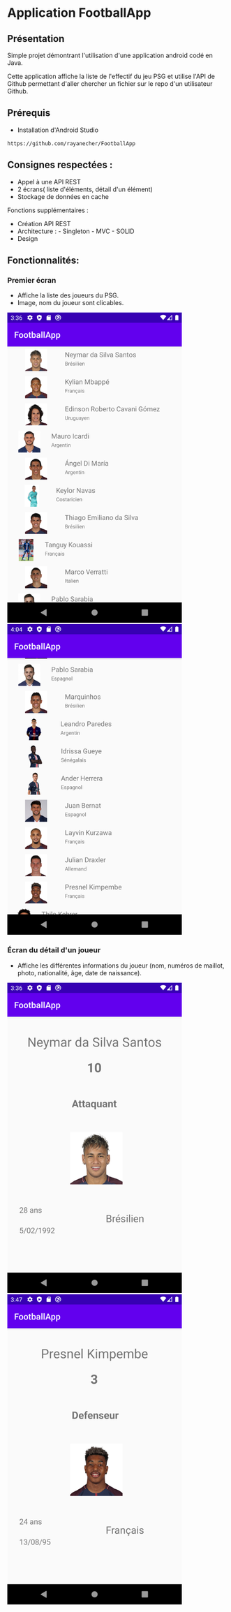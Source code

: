 # Application FootballApp


## Présentation

Simple projet démontrant l'utilisation d'une application android codé en Java.

Cette application affiche la liste de l'effectif du jeu PSG et utilise l'API de Github permettant d'aller chercher un fichier sur le repo d'un utilisateur Github.

## Prérequis


- Installation d'Android Studio<br/>


````
https://github.com/rayanecher/FootballApp
````

## Consignes respectées : 
          
- Appel à une API REST
- 2 écrans( liste d'éléments, détail d'un élément) 
- Stockage de données en cache 


Fonctions supplémentaires :

- Création API REST
- Architecture : 
                 - Singleton
                 - MVC
                 - SOLID
- Design


## Fonctionnalités: 

### Premier écran 

- Affiche la liste des joueurs du PSG.
- Image, nom du joueur sont clicables. 

<img src="Images/Screenshot_1589376988.png" width=400> <img src="Images/Screenshot_1589378656.png" width=400>



### Écran du détail d'un joueur

- Affiche les différentes informations du joueur (nom, numéros de maillot, photo, nationalité, âge, date de naissance).

<img src="Images/Screenshot_1589376994.png" width=400> <img src="Images/Screenshot_1589377657.png" width=400> 




